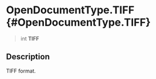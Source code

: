 OpenDocumentType.TIFF {#OpenDocumentType.TIFF}
=====================

> int **TIFF**

Description
-----------

TIFF format.
